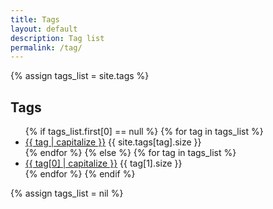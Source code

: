 ```yaml
---
title: Tags
layout: default
description: Tag list
permalink: /tag/
---
```


{% assign tags_list = site.tags %}

<h2 class='tag-header'>Tags</h2>
<ul>
  {% if tags_list.first[0] == null %}
	{% for tag in tags_list %}
	  <li>
		<a href="/tag/{{ tag | slugify }}" class='list-group-item'>{{ tag | capitalize }}</a>
		<span class='badge'>{{ site.tags[tag].size }}</span>
	  </li>
	{% endfor %}
  {% else %}
	{% for tag in tags_list %}
	  <li>
		<a href="/tag/{{ tag[0] | slugify }}" class='list-group-item'>{{ tag[0] | capitalize }}</a>
		<span class='badge'>{{ tag[1].size }}</span>
	  </li>
	{% endfor %}
  {% endif %}
</ul>
{% assign tags_list = nil %}
